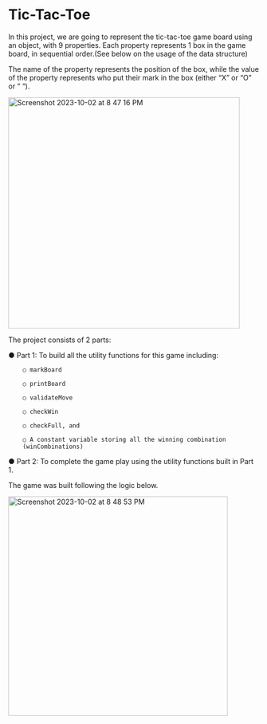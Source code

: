 # Tic-Tac-Toe

In this project, we are going to represent the tic-tac-toe game board using an object, with 9 properties. Each property represents 1 box in the game board, in sequential order.(See below on the usage of the data structure)

The name of the property represents the position of the box, while the value of the property represents who put their mark in the box (either “X” or “O” or “ “).

<img width="464" alt="Screenshot 2023-10-02 at 8 47 16 PM" src="https://github.com/Joannejean/Tic-Tac-Toe/assets/122374913/1cdaa6f0-e022-4014-81b7-9e51471b4030">

The project consists of 2 parts:

● Part 1: To build all the utility functions for this game including:

        ○ markBoard
        
        ○ printBoard
        
        ○ validateMove
        
        ○ checkWin
        
        ○ checkFull, and
        
        ○ A constant variable storing all the winning combination
        (winCombinations)
        
● Part 2: To complete the game play using the utility functions built in Part 1. 

The game was built following the logic below.


<img width="440" alt="Screenshot 2023-10-02 at 8 48 53 PM" src="https://github.com/Joannejean/Tic-Tac-Toe/assets/122374913/0f605a04-ca16-4767-9ffa-0a6b60fe9230">
